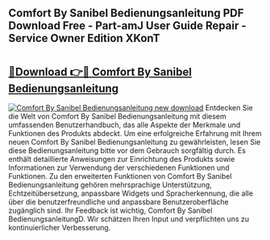 ## Comfort By Sanibel Bedienungsanleitung PDF Download Free - Part-amJ User Guide Repair - Service Owner Edition XKonT

# <h2><a href="http://df5hc1q.blite.top/?on=Comfort+By+Sanibel+Bedienungsanleitung">🔗Download 👉🔴 Comfort By Sanibel Bedienungsanleitung</a></h2>

[![Comfort By Sanibel Bedienungsanleitung new download](https://i.imgur.com/lujVjoI.png)](http://df5hc1q.blite.top/?on=Comfort+By+Sanibel+Bedienungsanleitung)
Entdecken Sie die Welt von Comfort By Sanibel Bedienungsanleitung mit diesem umfassenden Benutzerhandbuch, das alle Aspekte der Merkmale und Funktionen des Produkts abdeckt. Um eine erfolgreiche Erfahrung mit Ihrem neuen Comfort By Sanibel Bedienungsanleitung zu gewährleisten, lesen Sie diese Bedienungsanleitung bitte vor dem Gebrauch sorgfältig durch. Es enthält detaillierte Anweisungen zur Einrichtung des Produkts sowie Informationen zur Verwendung der verschiedenen Funktionen und Funktionen. Zu den erweiterten Funktionen von Comfort By Sanibel Bedienungsanleitung gehören mehrsprachige Unterstützung, Echtzeitübersetzung, anpassbare Widgets und Spracherkennung, die alle über die benutzerfreundliche und anpassbare Benutzeroberfläche zugänglich sind. Ihr Feedback ist wichtig, Comfort By Sanibel BedienungsanleitungD. Wir schätzen Ihren Input und verpflichten uns zu kontinuierlicher Verbesserung.
